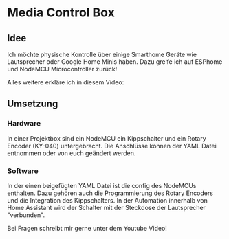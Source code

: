 # Media Control Box
## Idee
Ich möchte physische Kontrolle über einige Smarthome Geräte wie Lautsprecher oder Google Home Minis haben. Dazu greife ich auf ESPhome und NodeMCU Microcontroller zurück!

Alles weitere erkläre ich in diesem Video: 

## Umsetzung
### Hardware
In einer Projektbox sind ein NodeMCU ein Kippschalter und ein Rotary Encoder (KY-040) untergebracht. Die Anschlüsse können der YAML Datei entnommen oder von euch geändert werden.
### Software
In der einen beigefügten YAML Datei ist die config des NodeMCUs enthalten. Dazu gehören auch die Programmierung des Rotary Encoders und die Integration des Kippschalters. 
In der Automation innerhalb von Home Assistant wird der Schalter mit der Steckdose der Lautsprecher "verbunden". 


Bei Fragen schreibt mir gerne unter dem Youtube Video!
